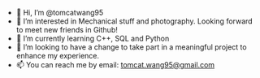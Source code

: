 - 👋 Hi, I’m @tomcatwang95
- 👀 I’m interested in Mechanical stuff and photography. Looking forward to meet new friends in Github!
- 🌱 I’m currently learning C++, SQL and Python
- 💞️ I’m looking to have a change to take part in a meaningful project to enhance my experience. 
- 📫 You can reach me by email: tomcat.wang95@gmail.com

<!---
tomcatwang95/tomcatwang95 is a ✨ special ✨ repository because its `README.md` (this file) appears on your GitHub profile.
You can click the Preview link to take a look at your changes.
--->
